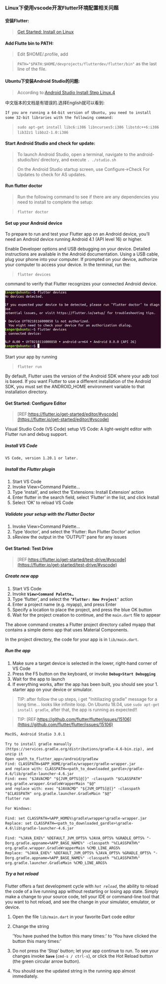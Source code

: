 ### Linux下使用vscode开发Flutter环境配置相关问题


#### 安装Flutter:

> [Get Started: Install on Linux](https://flutter.io/setup-linux/)

#### Add Flutte bin to PATH:

> Edit $HOME/.profile, add

> `PATH="$PATH:$HOME/devprojects/flutterdev/flutter/bin"` as the last line of the file.


#### Ubuntu下安装Android Studio的问题:

> According to:[Android Studio Install Step Linux.4](https://developer.android.com/studio/install)

中文版本的文档是有错误的.选择English就可以看到:

    If you are running a 64-bit version of Ubuntu, you need to install some 32-bit libraries with the following command:
    
> `sudo apt-get install libc6:i386 libncurses5:i386 libstdc++6:i386 lib32z1 libbz2-1.0:i386`
    
#### Start Android Studio and check for update:

> To launch Android Studio, open a terminal, navigate to the android-studio/bin/ directory, and execute `. ./studio.sh`

> On the Android Studio startup screen, use Configure->Check For Updates to check for AS updates.


#### Run flutter doctor

> Run the following command to see if there are any dependencies you need to install to complete the setup:

> `flutter doctor`

#### Set up your Android device

To prepare to run and test your Flutter app on an Android device, you’ll need an Android device running Android 4.1 (API level 16) or higher.

Enable Developer options and USB debugging on your device. Detailed instructions are available in the Android documentation.
Using a USB cable, plug your phone into your computer. If prompted on your device, authorize your computer to access your device.
In the terminal, run the:

> `flutter devices` 

command to verify that Flutter recognizes your connected Android device.

![flutter devices命令](imgs/flutter_devices.png)

Start your app by running

> `flutter run`

By default, Flutter uses the version of the Android SDK where your adb tool is based. If you want Flutter to use a different installation of the Android SDK, you must set the ANDROID_HOME environment variable to that installation directory.

#### Get Started: Configure Editor

> [REF:https://flutter.io/get-started/editor/#vscode](https://flutter.io/get-started/editor/#vscode)

Visual Studio Code (VS Code) setup
VS Code: A light-weight editor with Flutter run and debug support.

##### Install VS Code

    VS Code, version 1.20.1 or later.


##### Install the Flutter plugin

1. Start VS Code
1. Invoke View>Command Palette…
1. Type ‘install’, and select the ‘Extensions: Install Extension’ action
1. Enter flutter in the search field, select ‘Flutter’ in the list, and click Install
1. Select ‘OK’ to reload VS Code

##### Validate your setup with the Flutter Doctor

1. Invoke View>Command Palette…
1. Type ‘doctor’, and select the ‘Flutter: Run Flutter Doctor’ action
1. sReview the output in the ‘OUTPUT’ pane for any issues

#### Get Started: Test Drive

> [REF:https://flutter.io/get-started/test-drive/#vscode](https://flutter.io/get-started/test-drive/#vscode)


##### Create new app

1. Start VS Code
1. Invoke  **`View>Command Palette…`**
1. Type ‘flutter’, and select the **`‘Flutter: New Project’`** action
1. Enter a project name (e.g. myapp), and press Enter
1. Specify a location to place the project, and press the blue OK button
1. Wait for the project creation to continue, and the `main.dart` file to appear

The above command creates a Flutter project directory called myapp that contains a simple demo app that uses Material Components.

In the project directory, the code for your app is in `lib/main.dart`.

##### Run the app

1. Make sure a target device is selected in the lower, right-hand corner of VS Code
1. Press the F5 button on the keyboard, or invoke **`Debug>Start Debugging`**
1. Wait for the app to launch
1. If everything works, after the app has been built, you should see your 1. starter app on your device or simulator.

> TIP: after follow the up steps, i get "Initiliazing gradle" message for a long time... looks like infinite loop. On Ubuntu 18.04, use `sudo apt-get install gradle`, after that, the app is running as expected!!

> TIP: [REF:https://github.com/flutter/flutter/issues/15106](https://github.com/flutter/flutter/issues/15106)

    MacOS, Android Studio 3.0.1

    Try to install gradle manually (https://services.gradle.org/distributions/gradle-4.6-bin.zip), and unzip it
    Open <path_to_flutter_app>/android/gradlew
    Find: CLASSPATH=$APP_HOME/gradle/wrapper/gradle-wrapper.jar
    and replace with: CLASSPATH=<path_to_downloaded_gardle>/gradle-4.6/lib/gradle-launcher-4.6.jar
    Find: exec "$JAVACMD" "${JVM_OPTS[@]}" -classpath "$CLASSPATH" org.gradle.wrapper.GradleWrapperMain "$@"
    and replace with: exec "$JAVACMD" "${JVM_OPTS[@]}" -classpath "$CLASSPATH" org.gradle.launcher.GradleMain "$@"
    flutter run

    For Windows:
    
    Find: set CLASSPATH=%APP_HOME%\gradle\wrapper\gradle-wrapper.jar
    Replace: set CLASSPATH=<path_to_downloaded_gardle>\gradle-4.6\lib\gradle-launcher-4.6.jar

    Find: "%JAVA_EXE%" %DEFAULT_JVM_OPTS% %JAVA_OPTS% %GRADLE_OPTS% "-Dorg.gradle.appname=%APP_BASE_NAME%" -classpath "%CLASSPATH%" org.gradle.wrapper.GradleWrapperMain %CMD_LINE_ARGS%
    Replace: "%JAVA_EXE%" %DEFAULT_JVM_OPTS% %JAVA_OPTS% %GRADLE_OPTS% "-Dorg.gradle.appname=%APP_BASE_NAME%" -classpath "%CLASSPATH%" org.gradle.launcher.GradleMain %CMD_LINE_ARGS%



##### Try a hot reload

Flutter offers a fast development cycle with *`hot reload`*, the ability to reload the code of a live running app without restarting or losing app state. Simply make a change to your source code, tell your IDE or command-line tool that you want to hot reload, and see the change in your simulator, emulator, or device.

1. Open the file `lib/main.dart` in your favorite Dart code editor
1. Change the string

    'You have pushed the button this many times:' to
    'You have clicked the button this many times:'

1. Do not press the ‘Stop’ button; let your app continue to run.
To see your changes invoke **`Save`** (`cmd-s / ctrl-s`), or click the Hot Reload button (the green circular arrow button).
1. You should see the updated string in the running app almost immediately.